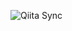 ![Qiita Sync](https://github.com/gozu52/qiita-docs/actions/workflows/qiita_sync_check.yml/badge.svg)
